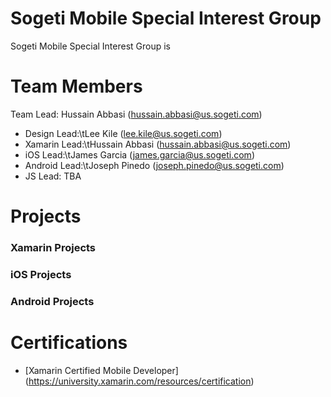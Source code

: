# Sogeti Mobile Special Interest Group
Sogeti Mobile Special Interest Group is

# Team Members
Team Lead: Hussain Abbasi (hussain.abbasi@us.sogeti.com)

* Design Lead:\tLee Kile (lee.kile@us.sogeti.com)
* Xamarin Lead:\tHussain Abbasi (hussain.abbasi@us.sogeti.com)
* iOS Lead:\tJames Garcia (james.garcia@us.sogeti.com)
* Android Lead:\tJoseph Pinedo (joseph.pinedo@us.sogeti.com)
* JS Lead: TBA

# Projects
### Xamarin Projects
### iOS Projects
### Android Projects

# Certifications
* [Xamarin Certified Mobile Developer] (https://university.xamarin.com/resources/certification)
